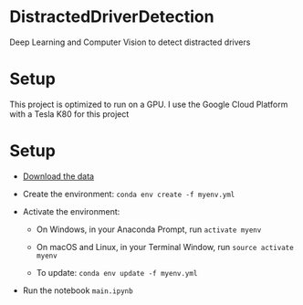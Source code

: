# DistractedDriverDetection
Deep Learning and Computer Vision to detect distracted drivers


# Setup

This project is optimized to run on a GPU. I use the Google Cloud Platform with a Tesla K80 for this project

# Setup
* [Download the data](https://www.kaggle.com/c/state-farm-distracted-driver-detection/data)

* Create the environment:
    `conda env create -f myenv.yml `

* Activate the environment:
    - On Windows, in your Anaconda Prompt, run 
    `activate myenv`
    - On macOS and Linux, in your Terminal Window, run 
    `source activate myenv`

    - To update:
    `conda env update -f myenv.yml`

* Run the notebook `main.ipynb`
